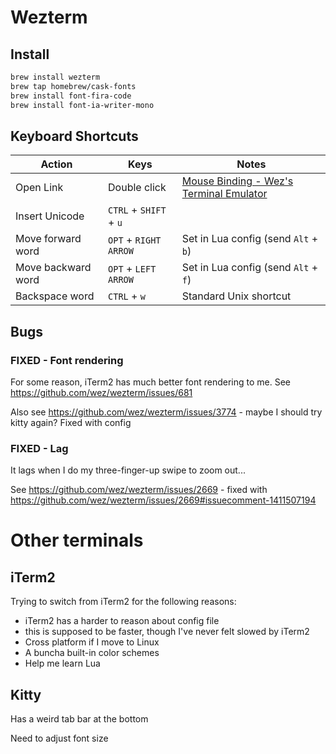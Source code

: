 # Wezterm

## Install

```bash
brew install wezterm
brew tap homebrew/cask-fonts
brew install font-fira-code
brew install font-ia-writer-mono
```

## Keyboard Shortcuts

| Action             | Keys                   | Notes                                                        |
| ------------------ | ---------------------- | ------------------------------------------------------------ |
| Open Link          | Double click           | [Mouse Binding - Wez's Terminal Emulator](https://wezfurlong.org/wezterm/config/mouse.html#default-mouse-assignments) |
| Insert Unicode     | `CTRL` + `SHIFT` + `u` |                                                              |
| Move forward word  | `OPT` + `RIGHT ARROW`  | Set in Lua config (send `Alt` + `b`)                         |
| Move backward word | `OPT` + `LEFT ARROW`   | Set in Lua config (send `Alt` + `f`)                         |
| Backspace word     | `CTRL` + `w`           | Standard Unix shortcut                                       |

## Bugs

### FIXED - Font rendering

For some reason, iTerm2 has much better font rendering to me. See https://github.com/wez/wezterm/issues/681

Also see https://github.com/wez/wezterm/issues/3774 - maybe I should try kitty again? Fixed with config

### FIXED - Lag 

It lags when I do my three-finger-up swipe to zoom out...

See https://github.com/wez/wezterm/issues/2669 - fixed with https://github.com/wez/wezterm/issues/2669#issuecomment-1411507194

# Other terminals

## iTerm2

Trying to switch from iTerm2 for the following reasons:

- iTerm2 has a harder to reason about config file
- this is supposed to be faster, though I've never felt slowed by iTerm2
- Cross platform if I move to Linux
- A buncha built-in color schemes
- Help me learn Lua

## Kitty

Has a weird tab bar at the bottom

Need to adjust font size

